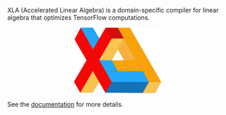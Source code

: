 XLA (Accelerated Linear Algebra) is a domain-specific compiler for linear
algebra that optimizes TensorFlow computations.

<p align="center">
  <img width="200" src="xlalogo.png"/>
</p>

See the [documentation](https://www.tensorflow.org/performance/xla/) for more
details.
